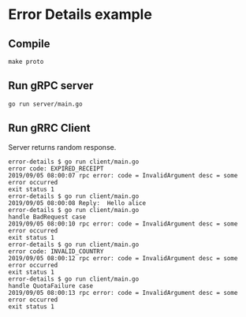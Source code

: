# Error Details example

## Compile
```
make proto
```

## Run gRPC server
```
go run server/main.go
```

## Run gRRC Client
Server returns random response.

```
error-details $ go run client/main.go
error code: EXPIRED_RECEIPT
2019/09/05 08:00:07 rpc error: code = InvalidArgument desc = some error occurred
exit status 1
error-details $ go run client/main.go
2019/09/05 08:00:08 Reply:  Hello alice
error-details $ go run client/main.go
handle BadRequest case
2019/09/05 08:00:10 rpc error: code = InvalidArgument desc = some error occurred
exit status 1
error-details $ go run client/main.go
error code: INVALID_COUNTRY
2019/09/05 08:00:12 rpc error: code = InvalidArgument desc = some error occurred
exit status 1
error-details $ go run client/main.go
handle QuotaFailure case
2019/09/05 08:00:13 rpc error: code = InvalidArgument desc = some error occurred
exit status 1
```
